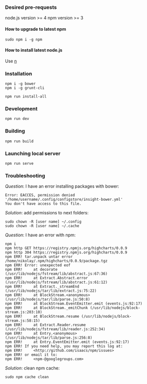 ### Desired pre-requests
node.js version >= 4
npm version >= 3

#### How to upgrade to latest npm
```
sudo npm i -g npm
```

#### How to install latest node.js
Use [n](https://github.com/tj/n)

### Installation

```
npm i -g bower
npm i -g grunt-cli

npm run install-all
```

### Development

```
npm run dev
```

### Building

```
npm run build
```

### Launching local server

```
npm run serve
```

### Troubleshooting

*Question*: I have an error installing packages with bower:
```
Error: EACCES, permission denied '/home/username/.config/configstore/insight-bower.yml'
You don't have access to this file.
```

*Solution*: add permissions to next folders:
```
sudo chown -R [user name] ~/.config
sudo chown -R [user name] ~/.cache
```

*Question*: I have an error with npm:
```
npm i
npm http GET https://registry.npmjs.org/highcharts/0.0.9
npm http 304 https://registry.npmjs.org/highcharts/0.0.9
npm ERR! tar.unpack untar error /home/nikolay/.npm/highcharts/0.0.9/package.tgz
npm ERR! Error: unexpected eof
npm ERR!     at decorate (/usr/lib/nodejs/fstream/lib/abstract.js:67:36)
npm ERR!     at Extract.Abstract.error (/usr/lib/nodejs/fstream/lib/abstract.js:61:12)
npm ERR!     at Extract._streamEnd (/usr/lib/nodejs/tar/lib/extract.js:75:22)
npm ERR!     at BlockStream.<anonymous> (/usr/lib/nodejs/tar/lib/parse.js:50:8)
npm ERR!     at BlockStream.EventEmitter.emit (events.js:92:17)
npm ERR!     at BlockStream._emitChunk (/usr/lib/nodejs/block-stream.js:203:10)
npm ERR!     at BlockStream.resume (/usr/lib/nodejs/block-stream.js:58:15)
npm ERR!     at Extract.Reader.resume (/usr/lib/nodejs/fstream/lib/reader.js:252:34)
npm ERR!     at Entry.<anonymous> (/usr/lib/nodejs/tar/lib/parse.js:256:8)
npm ERR!     at Entry.EventEmitter.emit (events.js:92:17)
npm ERR! If you need help, you may report this log at:
npm ERR!     <http://github.com/isaacs/npm/issues>
npm ERR! or email it to:
npm ERR!     <npm-@googlegroups.com>
```

*Solution*: clean npm cache:
```
sudo npm cache clean
```

